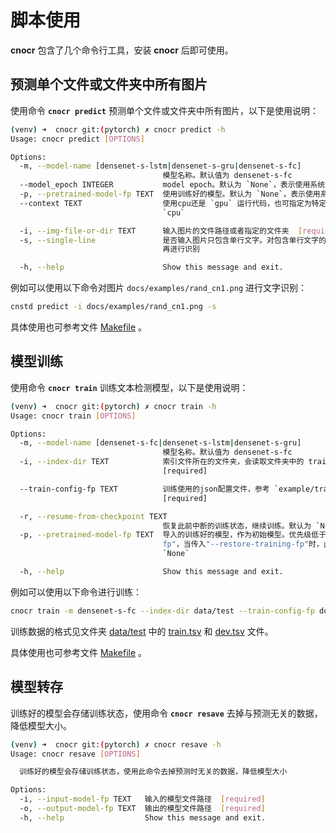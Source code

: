 # 脚本使用

**cnocr** 包含了几个命令行工具，安装 **cnocr** 后即可使用。



## 预测单个文件或文件夹中所有图片

使用命令 **`cnocr predict`** 预测单个文件或文件夹中所有图片，以下是使用说明：



```bash
(venv) ➜  cnocr git:(pytorch) ✗ cnocr predict -h
Usage: cnocr predict [OPTIONS]

Options:
  -m, --model-name [densenet-s-lstm|densenet-s-gru|densenet-s-fc]
                                  模型名称。默认值为 densenet-s-fc
  --model_epoch INTEGER           model epoch。默认为 `None`，表示使用系统自带的预训练模型
  -p, --pretrained-model-fp TEXT  使用训练好的模型。默认为 `None`，表示使用系统自带的预训练模型
  --context TEXT                  使用cpu还是 `gpu` 运行代码，也可指定为特定gpu，如`cuda:0`。默认为
                                  `cpu`

  -i, --img-file-or-dir TEXT      输入图片的文件路径或者指定的文件夹  [required]
  -s, --single-line               是否输入图片只包含单行文字。对包含单行文字的图片，不做按行切分；否则会先对图片按行分割后
                                  再进行识别

  -h, --help                      Show this message and exit.
```



例如可以使用以下命令对图片 `docs/examples/rand_cn1.png` 进行文字识别：

```bash
cnstd predict -i docs/examples/rand_cn1.png -s
```



具体使用也可参考文件 [Makefile](https://github.com/breezedeus/cnocr/blob/master/Makefile) 。



## 模型训练

使用命令 **`cnocr train`**  训练文本检测模型，以下是使用说明：

```bash
(venv) ➜  cnocr git:(pytorch) ✗ cnocr train -h
Usage: cnocr train [OPTIONS]

Options:
  -m, --model-name [densenet-s-fc|densenet-s-lstm|densenet-s-gru]
                                  模型名称。默认值为 densenet-s-fc
  -i, --index-dir TEXT            索引文件所在的文件夹，会读取文件夹中的 train.tsv 和 dev.tsv 文件
                                  [required]

  --train-config-fp TEXT          训练使用的json配置文件，参考 `example/train_config.json`
                                  [required]

  -r, --resume-from-checkpoint TEXT
                                  恢复此前中断的训练状态，继续训练。默认为 `None`
  -p, --pretrained-model-fp TEXT  导入的训练好的模型，作为初始模型。优先级低于"--restore-training-
                                  fp"，当传入"--restore-training-fp"时，此传入失效。默认为
                                  `None`

  -h, --help                      Show this message and exit.
```



例如可以使用以下命令进行训练：

```bash
cnocr train -m densenet-s-fc --index-dir data/test --train-config-fp docs/examples/train_config.json
```



训练数据的格式见文件夹 [data/test](https://github.com/breezedeus/cnocr/blob/master/data/test) 中的 
[train.tsv](https://github.com/breezedeus/cnocr/blob/master/data/test/train.tsv) 
和 [dev.tsv](https://github.com/breezedeus/cnocr/blob/master/data/test/dev.tsv) 文件。



具体使用也可参考文件 [Makefile](https://github.com/breezedeus/cnocr/blob/master/Makefile) 。



## 模型转存

训练好的模型会存储训练状态，使用命令 **`cnocr resave`**  去掉与预测无关的数据，降低模型大小。

```bash
(venv) ➜  cnocr git:(pytorch) ✗ cnocr resave -h
Usage: cnocr resave [OPTIONS]

  训练好的模型会存储训练状态，使用此命令去掉预测时无关的数据，降低模型大小

Options:
  -i, --input-model-fp TEXT   输入的模型文件路径  [required]
  -o, --output-model-fp TEXT  输出的模型文件路径  [required]
  -h, --help                  Show this message and exit.
```



